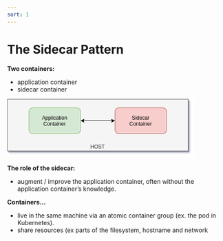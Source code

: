 ```yaml
---
sort: 1
---
```


#  The Sidecar Pattern

**Two containers:**
- application container
- sidecar container

![sidecar](./sidecar.jpg)


**The role of the sidecar:**
- augment / improve the application container, often without the application container’s knowledge.

**Containers...**
- live in the same machine via an atomic container group (ex. the pod in Kubernetes).
- share resources (ex parts of the filesystem, hostname and network


